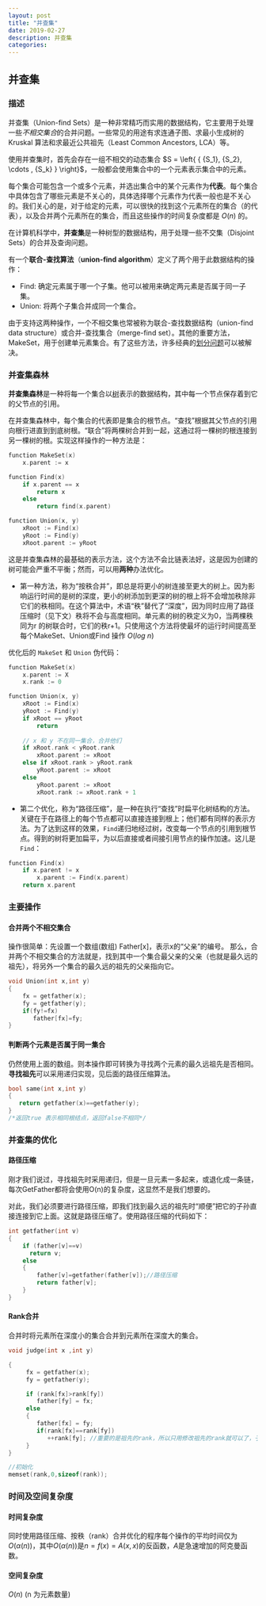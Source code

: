 ```yaml
---
layout: post
title: "并查集"
date: 2019-02-27
description: 并查集
categories: 
---
```

<!--more-->

## 并查集

### 描述

并查集（Union-find Sets）是一种非常精巧而实用的数据结构，它主要用于处理一些*不相交集合*的合并问题。一些常见的用途有求连通子图、求最小生成树的 Kruskal 算法和求最近公共祖先（Least Common Ancestors, LCA）等。

使用并查集时，首先会存在一组不相交的动态集合 $S = \left\{ { {S_1}, {S_2}, \cdots , {S_k} } \right}$，一般都会使用集合中的一个元素表示集合中的元素。

每个集合可能包含一个或多个元素，并选出集合中的某个元素作为**代表**。每个集合中具体包含了哪些元素是不关心的，具体选择哪个元素作为代表一般也是不关心的。我们关心的是，对于给定的元素，可以很快的找到这个元素所在的集合（的代表），以及合并两个元素所在的集合，而且这些操作的时间复杂度都是 $O(n)$ 的。

在计算机科学中，**并查集**是一种树型的数据结构，用于处理一些不交集（Disjoint Sets）的合并及查询问题。

有一个**联合-查找算法**（**union-find algorithm**）定义了两个用于此数据结构的操作：

- Find: 确定元素属于哪一个子集。他可以被用来确定两元素是否属于同一子集。
- Union: 将两个子集合并成同一个集合。

由于支持这两种操作，一个不相交集也常被称为联合-查找数据结构（union-find data structure）或合并-查找集合（merge-find set）。其他的重要方法，MakeSet，用于创建单元素集合。有了这些方法，许多经典的[划分问题](https://zh.wikipedia.org/w/index.php?title=%E5%88%92%E5%88%86%E9%97%AE%E9%A2%98&action=edit&redlink=1)可以被解决。

### 并查集森林

**并查集森林**是一种将每一个集合以[树](https://zh.wikipedia.org/wiki/%E6%A0%91_(%E6%95%B0%E6%8D%AE%E7%BB%93%E6%9E%84))表示的数据结构，其中每一个节点保存着到它的父节点的引用。

在并查集森林中，每个集合的代表即是集合的根节点。“查找”根据其父节点的引用向根行进直到到底树根。“联合”将两棵树合并到一起，这通过将一棵树的根连接到另一棵树的根。实现这样操作的一种方法是：

```c++
function MakeSet(x)
    x.parent := x
```

``` c++
function Find(x)
    if x.parent == x
    	return x
    else
    	return find(x.parent)
```

``` c++
function Union(x, y)
    xRoot := Find(x)
    yRoot := Find(y)
    xRoot.parent := yRoot
```

这是并查集森林的最基础的表示方法，这个方法不会比链表法好，这是因为创建的树可能会严重不平衡；然而，可以用**两种**办法优化。

- 第一种方法，称为“按秩合并”，即总是将更小的树连接至更大的树上。因为影响运行时间的是树的深度，更小的树添加到更深的树的根上将不会增加秩除非它们的秩相同。在这个算法中，术语“秩”替代了“深度”，因为同时应用了路径压缩时（见下文）秩将不会与高度相同。单元素的树的秩定义为0，当两棵秩同为r 的树联合时，它们的秩r+1。只使用这个方法将使最坏的运行时间提高至每个MakeSet、Union或Find 操作 $O(log \ n)$

优化后的 `MakeSet` 和 `Union`  伪代码：

``` c++
function MakeSet(x)
    x.parent := X
    x.rank := 0
```

``` c++
function Union(x, y)
    xRoot := Find(x)
    yRoot := Find(y)
    if xRoot == yRoot
    	return
    
    // x 和 y 不在同一集合，合并他们
    if xRoot.rank < yRoot.rank
    	xRoot.parent := xRoot
    else if xRoot.rank > yRoot.rank
    	yRoot.parent := xRoot
    else
    	yRoot.parent := xRoot
    	xRoot.rank := xRoot.rank + 1
```

- 第二个优化，称为“路径压缩”，是一种在执行“查找”时扁平化树结构的方法。关键在于在路径上的每个节点都可以直接连接到根上；他们都有同样的表示方法。为了达到这样的效果，`Find`递归地经过树，改变每一个节点的引用到根节点。得到的树将更加扁平，为以后直接或者间接引用节点的操作加速。这儿是`Find`：

``` c++
function Find(x)
    if x.parent != x
    	x.parent := Find(x.parent)
    return x.parent
```

### 主要操作

#### 合并两个不相交集合

操作很简单：先设置一个数组(数组) Father[x]，表示x的“父亲”的编号。 那么，合并两个不相交集合的方法就是，找到其中一个集合最父亲的父亲（也就是最久远的祖先），将另外一个集合的最久远的祖先的父亲指向它。

``` c++
void Union(int x,int y)
{
    fx = getfather(x);
    fy = getfather(y);
    if(fy!=fx)
       father[fx]=fy;
}
```

#### 判断两个元素是否属于同一集合

仍然使用上面的数组。则本操作即可转换为寻找两个元素的最久远祖先是否相同。**寻找祖先**可以采用递归实现，见后面的路径压缩算法。

``` c++
bool same(int x,int y)
{
   return getfather(x)==getfather(y);
}
/*返回true 表示相同根结点，返回false不相同*/
```

###  并查集的优化

#### 路径压缩

刚才我们说过，寻找祖先时采用递归，但是一旦元素一多起来，或退化成一条链，每次GetFather都将会使用O(n)的复杂度，这显然不是我们想要的。

对此，我们必须要进行路径压缩，即我们找到最久远的祖先时“顺便”把它的子孙直接连接到它上面。这就是路径压缩了。使用路径压缩的代码如下：

``` c++
int getfather(int v)
{
    if (father[v]==v)
      return v;
    else
    {
        father[v]=getfather(father[v]);//路径压缩
        return father[v];
    }
}
```

#### Rank合并

合并时将元素所在深度小的集合合并到元素所在深度大的集合。

``` c++
void judge(int x ,int y)

{
     fx = getfather(x);
     fy = getfather(y);

     if (rank[fx]>rank[fy])
        father[fy] = fx;
     else
     {
        father[fx] = fy;
        if(rank[fx]==rank[fy])
           ++rank[fy]; //重要的是祖先的rank，所以只用修改祖先的rank就可以了，子节点的rank不用管
     }
}

//初始化
memset(rank,0,sizeof(rank));
```

### 时间及空间复杂度

#### 时间复杂度

同时使用路径压缩、按秩（rank）合并优化的程序每个操作的平均时间仅为 $O(\alpha(n))$，其中$O(\alpha(n))$是$n=f(x)=A(x,x)$的反函数，$A$是急速增加的阿克曼函数。

#### 空间复杂度

$O(n)$ (n 为元素数量)

